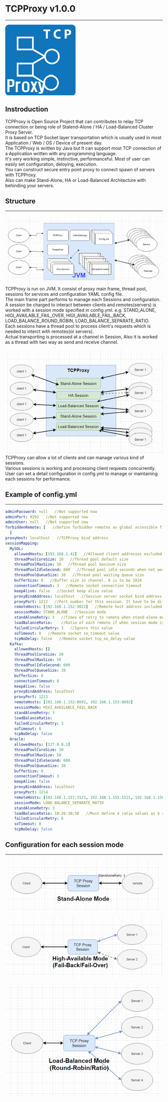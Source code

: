 # TCPProxy v1.0.0
---  
![title_image](./image/tcp.png)  


## Instroduction
TCPProxy is Open Source Project that can contributes to relay TCP connection or being role of Stalend-Alone / HA / Load-Balanced Cluster Proxy Server.  
It is based on TCP Socket layer transportation which is usually used in most Application / Web / OS / Device of present day.  
The TCPProxy is written by Java but It can support most TCP connection of a Application written with any programming language.  
It's very working simple, instinctive, performanceful. Most of user can easily set configuration, deloying, execution.  
You can construct secure entry point proxy to connect spawn of servers with TCPProxy.  
Also can make Stand-Alone, HA or Load-Balanced Architecture with behinding your servers.  


## Structure
---  
![structure_image](./image/tcpproxy-structure.png)  
TCPProxy is run on JVM. It consist of proxy main frame, thread pool, sessions for services and configuration YAML config file.  
The main frame part performs to manage each Sessions and configuration. A session be charged to interact between clients and remotes(servers) is worked with a session mode specified in config.yml. e.g. STAND_ALONE, HIGI_AVAILABLE_FAIL_OVER, HIGI_AVAILABLE_FAIL_BACK, LOAD_BALANCE_ROUND_ROBIN, LOAD_BALANCE_SEPARATE_RATIO.  
Each sessions have a thread pool to process client's requests which is needed to interct with remotes(or servers).  
Actual transporting is processed at a channel in Session, Also it is worked as a thread with two way as send and receive channel.  

![structure1_image](./image/tcpproxy-structure1.png)  
TCPProxy can allow a lot of clients and can manage various kind of sessions.  
Various sessions is working and processing client requests concurrently. User can set a detail configuration in config.yml to manage or maintaining each sessions for performance.  


## Example of config.yml
---
```yml
adminPassword: null   //Not supported now
adminPort: 9292   //Not supported now
adminUser: null   //Not supported now
forbiddenRemote: [   //Define forbidden remotes as global accessible filter
  ]
proxyHost: localhost   //TCPProxy bind address
sessionMapping:
  MySQL:
    allowedHosts: [192.168.1.42]   //Allowed client addresses excluded port. To empty this list is to allow all clients.
    threadPoolCoreSize: 10   //Thread pool default size
    threadPoolMaxSize: 50   //Thread pool maxinum size
    threadPoolIdleSecond: 600   //Thread pool idle seconds when not working
    threadPoolQueueSize: 30   //Thread pool waiting queue size
    bufferSize: 0   //Buffer size in channel. 0 is to be 1024
    connectionTimeout: 3   //Remote socket connection timeout
    keepAlive: false   //Socket keep alive value
    proxyBindAddress: localhost   //Session server socket bind address. if your host don't use multi network interfaces, leave this value default.
    proxyPort: 1212   //Port number for this session. It have to be different value at each session, otherwise it can be occuring 'Bind Exception'.
    remoteHosts: [192.168.1.152:9022]   //Remote host address included port. Session mode is 'STAND_ALONE' so the remoteHosts can has only one address of remote.
    sessionMode: STAND_ALONE   //Session mode
    standAloneRetry: 3   //Times of retry to remote when stand-alone mode
    loadBalanceRatio:    //Ratio of each remote if when session mode is 'LOAD_BALANCE_SEPARATE_RATIO'
    failedCircularRetry: 3   //Ignore this value
    soTimeout: 0   //Remote socket so_timeout value
    tcpNoDelay: false   //Remote socket tcp_no_delay value
  Kafka:
    allowedHosts: []
    threadPoolCoreSize: 20
    threadPoolMaxSize: 50
    threadPoolIdleSecond: 600
    threadPoolQueueSize: 30
    bufferSize: 0
    connectionTimeout: 0
    keepAlive: false
    proxyBindAddress: localhost
    proxyPort: 1213
    remoteHosts: [192.168.1.152:8092, 192.168.1.153:8092]
    sessionMode: HIGI_AVAILABLE_FAIL_BACK
    standAloneRetry: 3
    loadBalanceRatio: 
    failedCircularRetry: 3
    soTimeout: 0
    tcpNoDelay: false
  Oracle:
    allowedHosts: [127.0.0.1]
    threadPoolCoreSize: 10
    threadPoolMaxSize: 50
    threadPoolIdleSecond: 600
    threadPoolQueueSize: 30
    bufferSize: 0
    connectionTimeout: 3
    keepAlive: false
    proxyBindAddress: localhost
    proxyPort: 1214
    remoteHosts: [192.168.1.157:1521, 192.168.1.155:1521, 192.168.1.156:1521, 192.168.1.158:1521]   //Four remote cluster host.
    sessionMode: LOAD_BALANCE_SEPARATE_RATIO
    standAloneRetry: 3
    loadBalanceRatio: 10:20:30:50   //Must define 4 ratio values as 4 remote host is defined in 'remoteHosts' field.
    failedCircularRetry: 6
    soTimeout: 0
    tcpNoDelay: false
```


## Configuration for each session mode
---  
![stand-alone_image](./image/stand-alone.png)  



![ha_image](./image/ha.png)  



![load-balanced_image](./image/load-balanced.png)  

